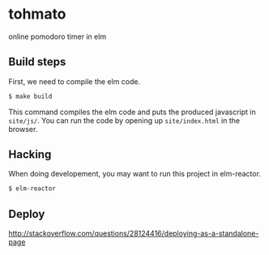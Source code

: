 # tohmato
online pomodoro timer in elm

## Build steps

First, we need to compile the elm code.

```bash
$ make build
```

This command compiles the elm code and puts the produced
javascript in `site/js/`.  You can run the code by opening up
`site/index.html` in the browser.

## Hacking

When doing developement, you may want to run this project in
elm-reactor.

```bash
$ elm-reactor
```

## Deploy

http://stackoverflow.com/questions/28124416/deploying-as-a-standalone-page

